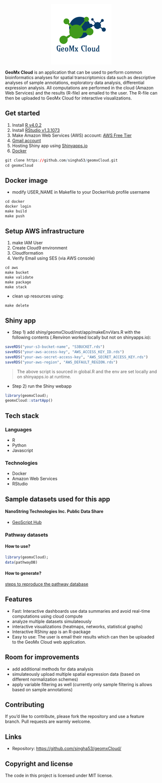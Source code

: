 



<p align="center">

<img src="docs/logo.png" width={400} alt="GeoMx Cloud" />

</p>

**GeoMx Cloud** is an application that can be used to perform common bioinformatics
analyses for spatial transcriptomics data such as descriptive analyses of sample annotations,
exploratory data analysis, differential expression analysis. All computations are performed in the cloud (Amazon Web Services) and the results (R-file) are emailed to the user. The R-file can then be uploaded to GeoMx Cloud for interactive visualizations.

## Get started

  1) Install [R v4.0.2](https://www.r-project.org/)
  2) Install [RStudio v1.3.1073](https://www.rstudio.com/products/rstudio/download/)
  3) Make Amazon Web Services (AWS) account: [AWS Free Tier](https://aws.amazon.com/free/?trk=ps_a134p000003yhNbAAI&trkCampaign=acq_paid_search_brand&sc_channel=ps&sc_campaign=acquisition_CA&sc_publisher=google&sc_category=core&sc_country=CA&sc_geo=NAMER&sc_outcome=Acquisition&sc_detail=aws%20account&sc_content=Account_e&sc_matchtype=e&sc_segment=453053794281&sc_medium=ACQ-P|PS-GO|Brand|Desktop|SU|AWS|Core|CA|EN|Text&s_kwcid=AL!4422!3!453053794281!e!!g!!aws%20account&ef_id=Cj0KCQjwvr6EBhDOARIsAPpqUPH68VTpA8JaScg7j3XsIBBjDjmlLSx5GemriNqHtrM5C_GdVVKa_h4aAsVREALw_wcB:G:s&s_kwcid=AL!4422!3!453053794281!e!!g!!aws%20account&all-free-tier.sort-by=item.additionalFields.SortRank&all-free-tier.sort-order=asc&awsf.Free%20Tier%20Types=*all&awsf.Free%20Tier%20Categories=*all)
  4) [Gmail account](https://workspace.google.com/products/gmail/?utm_source=google&utm_medium=cpc&utm_campaign=na-CA-all-en-dr-bkws-all-all-trial-%7Bmatchtype%7D-dr-1009892&utm_content=text-ad-none-any-DEV_%7Bdevice%7D-CRE_%7Bcreative%7D-ADGP_Desk%20%7C%20BKWS%20-%20EXA%20%7C%20Txt%20~%20Gmail_Gmail%20Account-KWID_43700060639533010-%7Btargetid%7D&utm_term=KW_%7Bkeyword%7D-ST_gmail%20account%20creation&gclid=Cj0KCQjwvr6EBhDOARIsAPpqUPH-rSX2RXfJpazEj_7xqDVDqmvyQY1FmWCMMiSgCTeXasDtAGWQFhIaAkpsEALw_wcB&gclsrc=aw.ds)
  5) Hosting Shiny app using [Shinyapps.io](https://www.shinyapps.io/)
  6) [Docker](https://www.docker.com/get-started)

<!-- end list -->

``` r
git clone https://github.com/singha53/geomxCloud.git
cd geomxCloud
```

## Docker image
* modify USER_NAME in Makefile to your DockerHub profile username

```
cd docker 
docker login
make build
make push
```

## Setup AWS infrastructure

1) make IAM User
2) Create Cloud9 environment
3) Cloudformation
4) Verify Email using SES (via AWS console)

```
cd aws
make bucket
make validate
make package
make stack
```

* clean up resources using:

```
make delete
```

## Shiny app

  - Step 1) add shiny/geomxCloud/inst/app/makeEnvVars.R with the following contents
    (.Renviron worked locally but not on shinyapps.io):

<!-- end list -->

``` r
saveRDS("your-s3-bucket-name", "S3BUCKET.rds")
saveRDS("your-aws-access-key", "AWS_ACCESS_KEY_ID.rds")
saveRDS("your-aws-secret-access-key", "AWS_SECRET_ACCESS_KEY.rds")
saveRDS("your-aws-region", "AWS_DEFAULT_REGION.rds")
```

> The above script is sourced in global.R and the env are set locally
> and on shinyapps.io at runtime.

  - Step 2) run the Shiny webapp

<!-- end list -->

``` r
library(geomxCloud);
geomxCloud::startApp()
```

## Tech stack

### Languages

  - R
  - Python
  - Javascript

### Technologies

  - Docker
  - Amazon Web Services
  - RStudio

## Sample datasets used for this app

#### NanoString Technologies Inc. Public Data Share

 - [GeoScript Hub](http://nanostring-public-share.s3-website-us-west-2.amazonaws.com/)

### Pathway datasets

#### How to use?

``` r
library(geomxCloud);
data(pathwayDB)
```

#### How to generate?

[steps to reproduce the pathway
database](https://github.com/singha53/geomxCloud/blob/master/inst/extdata/pathwayDB/pathways.md)

## Features

  - Fast: Interactive dashboards use data summaries and avoid real-time computations using cloud compute
  - analyze multiple datasets simulateously
  - interactive visualizations (heatmaps, networks, statistical graphs)
  - Interactive RShiny app is an R-package
  - Easy to use: The user is email their results which can then be uploaded to the GeoMx Cloud web application.

## Room for improvements

  - add additional methods for data analysis
  - simulateously upload multiple spatial expression data (based on different normalization schemes)
  - apply variable filtering as well (currently only sample filtering is allows based on sample annotations)

## Contributing

If you’d like to contribute, please fork the repository and use a
feature branch. Pull requests are warmly welcome.

## Links

  - Repository: <https://github.com/singha53/geomxCloud/>

## Copyright and license

The code in this project is licensed under MIT license.
